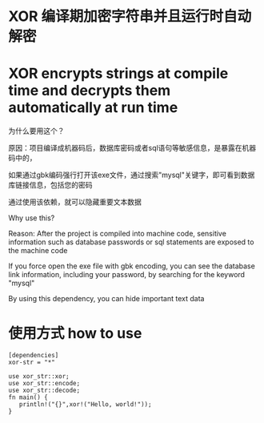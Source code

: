 # XOR 编译期加密字符串并且运行时自动解密
# XOR encrypts strings at compile time and decrypts them automatically at run time
 
为什么要用这个？

原因：项目编译成机器码后，数据库密码或者sql语句等敏感信息，是暴露在机器码中的，

如果通过gbk编码强行打开该exe文件，通过搜索"mysql"关键字，即可看到数据库链接信息，包括您的密码

通过使用该依赖，就可以隐藏重要文本数据

Why use this?

Reason: After the project is compiled into machine code, sensitive information such as database passwords or sql statements are exposed to the machine code

If you force open the exe file with gbk encoding, you can see the database link information, including your password, by searching for the keyword "mysql"

By using this dependency, you can hide important text data

# 使用方式 how to use
 ```
 [dependencies]
 xor-str = "*"

use xor_str::xor;
use xor_str::encode;
use xor_str::decode;
fn main() {
    println!("{}",xor!("Hello, world!"));
}
```